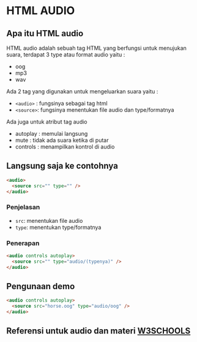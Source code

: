 # HTML AUDIO

## Apa itu HTML audio

HTML audio adalah sebuah tag HTML yang berfungsi untuk menujukan suara,
terdapat 3 type atau format audio yaitu :

- oog
- mp3
- wav

Ada 2 tag yang digunakan untuk mengeluarkan suara yaitu :

- `<audio>` : fungsinya sebagai tag html
- `<source>`: fungsinya menentukan file audio dan type/formatnya

Ada juga untuk atribut tag audio

- autoplay : memulai langsung
- mute : tidak ada suara ketika di putar
- controls : menampilkan kontrol di audio

## Langsung saja ke contohnya

```html
<audio>
  <source src="" type="" />
</audio>
```

### Penjelasan

- `src`: menentukan file audio
- `type`: menentukan type/formatnya

### Penerapan

```html
<audio controls autoplay>
  <source src="" type="audio/(typenya)" />
</audio>
```

## Pengunaan demo

```html
<audio controls autoplay>
  <source src="horse.oog" type="audio/oog" />
</audio>
```

## Referensi untuk audio dan materi [W3SCHOOLS](https://www.w3schools.com/html/html5_audio.asp)
